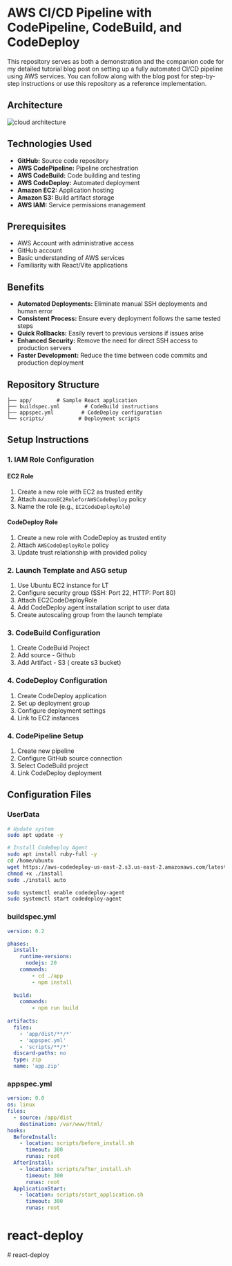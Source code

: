 # AWS CI/CD Pipeline with CodePipeline, CodeBuild, and CodeDeploy

This repository serves as both a demonstration and the companion code for my detailed tutorial blog post on setting up a fully automated CI/CD pipeline using AWS services. You can follow along with the blog post for step-by-step instructions or use this repository as a reference implementation.

## Architecture

![cloud architecture](https://dev-to-uploads.s3.amazonaws.com/uploads/articles/3zehpnu7t8spv7gs7iny.png)

## Technologies Used

- **GitHub:** Source code repository
- **AWS CodePipeline:** Pipeline orchestration
- **AWS CodeBuild:** Code building and testing
- **AWS CodeDeploy:** Automated deployment
- **Amazon EC2:** Application hosting
- **Amazon S3:** Build artifact storage
- **AWS IAM:** Service permissions management

## Prerequisites

- AWS Account with administrative access
- GitHub account
- Basic understanding of AWS services
- Familiarity with React/Vite applications

## Benefits

- **Automated Deployments:** Eliminate manual SSH deployments and human error
- **Consistent Process:** Ensure every deployment follows the same tested steps
- **Quick Rollbacks:** Easily revert to previous versions if issues arise
- **Enhanced Security:** Remove the need for direct SSH access to production servers
- **Faster Development:** Reduce the time between code commits and production deployment

## Repository Structure

```
├── app/        # Sample React application
├── buildspec.yml        # CodeBuild instructions
├── appspec.yml         # CodeDeploy configuration
└── scripts/           # Deployment scripts
```

## Setup Instructions

### 1. IAM Role Configuration

#### EC2 Role
1. Create a new role with EC2 as trusted entity
2. Attach `AmazonEC2RoleforAWSCodeDeploy` policy
3. Name the role (e.g., `EC2CodeDeployRole`)

#### CodeDeploy Role
1. Create a new role with CodeDeploy as trusted entity
2. Attach `AWSCodeDeployRole` policy
3. Update trust relationship with provided policy

### 2. Launch Template and ASG setup

1. Use Ubuntu EC2 instance for LT
2. Configure security group (SSH: Port 22, HTTP: Port 80)
3. Attach EC2CodeDeployRole
4. Add CodeDeploy agent installation script to user data
5. Create autoscaling group from the launch template


### 3. CodeBuild Configuration

1. Create CodeBuild Project
2. Add source - Github
3. Add Artifact - S3 ( create s3 bucket)


### 4. CodeDeploy Configuration

1. Create CodeDeploy application
2. Set up deployment group
3. Configure deployment settings
4. Link to EC2 instances

### 4. CodePipeline Setup

1. Create new pipeline
2. Configure GitHub source connection
3. Select CodeBuild project
4. Link CodeDeploy deployment

## Configuration Files

### UserData
```bash
# Update system
sudo apt update -y

# Install CodeDeploy Agent
sudo apt install ruby-full -y
cd /home/ubuntu
wget https://aws-codedeploy-us-east-2.s3.us-east-2.amazonaws.com/latest/install
chmod +x ./install
sudo ./install auto

sudo systemctl enable codedeploy-agent
sudo systemctl start codedeploy-agent
```


### buildspec.yml
```yaml
version: 0.2

phases:
  install:
    runtime-versions:
      nodejs: 20
    commands:
        - cd ./app
        - npm install
       
  build:
    commands:
        - npm run build
     
artifacts:
  files:
    - 'app/dist/**/*'
    - 'appspec.yml'
    - 'scripts/**/*'
  discard-paths: no
  type: zip
  name: 'app.zip'
```

### appspec.yml
```yaml
version: 0.0
os: linux
files:
  - source: /app/dist
    destination: /var/www/html/
hooks:
  BeforeInstall:
    - location: scripts/before_install.sh
      timeout: 300
      runas: root
  AfterInstall:
    - location: scripts/after_install.sh
      timeout: 300
      runas: root
  ApplicationStart:
    - location: scripts/start_application.sh
      timeout: 300
      runas: root
```

# react-deploy
#   r e a c t - d e p l o y  
 